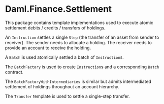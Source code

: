 # Daml.Finance.Settlement

This package contains template implementations used to execute atomic settlement debits / credits / transfers of holdings.

An `Instruction` settles a single `Step` (the transfer of an asset from sender to receiver). The sender needs to allocate a holding. The receiver needs to provide an account to receive the holding.

A `Batch` is used atomically settled a batch of `Instruction`s.

The `BatchFactory` is used to create `Instruction`s and a corresponding `Batch` contract.

The `BatchFactoryWithIntermediaries` is similar but admits intermediated settlement of holdings throughout an account hierarchy.

The `Transfer` template is used to settle a single-step transfer.
